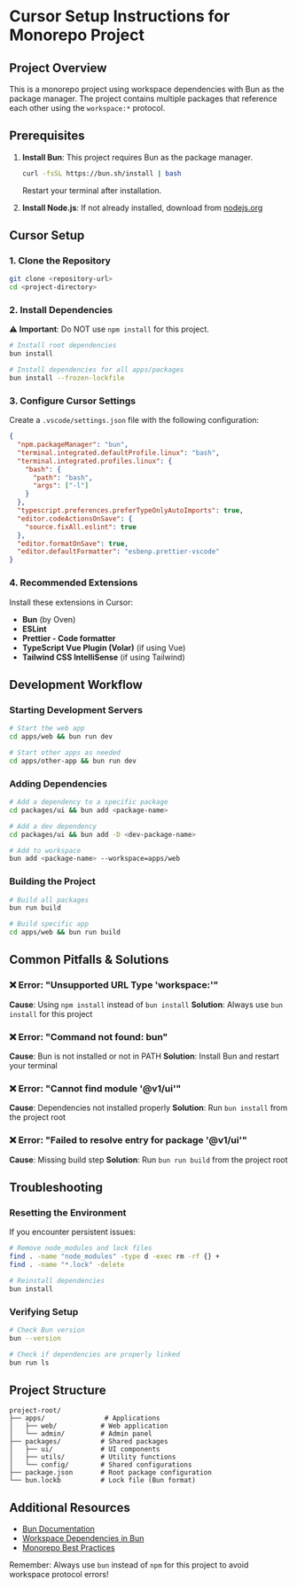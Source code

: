 # Cursor Setup Instructions for Monorepo Project

## Project Overview
This is a monorepo project using workspace dependencies with Bun as the package manager. The project contains multiple packages that reference each other using the `workspace:*` protocol.

## Prerequisites
1. **Install Bun**: This project requires Bun as the package manager.
   ```bash
   curl -fsSL https://bun.sh/install | bash
   ```
   Restart your terminal after installation.

2. **Install Node.js**: If not already installed, download from [nodejs.org](https://nodejs.org/)

## Cursor Setup

### 1. Clone the Repository
```bash
git clone <repository-url>
cd <project-directory>
```

### 2. Install Dependencies
⚠️ **Important**: Do NOT use `npm install` for this project.

```bash
# Install root dependencies
bun install

# Install dependencies for all apps/packages
bun install --frozen-lockfile
```

### 3. Configure Cursor Settings

Create a `.vscode/settings.json` file with the following configuration:

```json
{
  "npm.packageManager": "bun",
  "terminal.integrated.defaultProfile.linux": "bash",
  "terminal.integrated.profiles.linux": {
    "bash": {
      "path": "bash",
      "args": ["-l"]
    }
  },
  "typescript.preferences.preferTypeOnlyAutoImports": true,
  "editor.codeActionsOnSave": {
    "source.fixAll.eslint": true
  },
  "editor.formatOnSave": true,
  "editor.defaultFormatter": "esbenp.prettier-vscode"
}
```

### 4. Recommended Extensions
Install these extensions in Cursor:
- **Bun** (by Oven)
- **ESLint**
- **Prettier - Code formatter**
- **TypeScript Vue Plugin (Volar)** (if using Vue)
- **Tailwind CSS IntelliSense** (if using Tailwind)

## Development Workflow

### Starting Development Servers
```bash
# Start the web app
cd apps/web && bun run dev

# Start other apps as needed
cd apps/other-app && bun run dev
```

### Adding Dependencies
```bash
# Add a dependency to a specific package
cd packages/ui && bun add <package-name>

# Add a dev dependency
cd packages/ui && bun add -D <dev-package-name>

# Add to workspace
bun add <package-name> --workspace=apps/web
```

### Building the Project
```bash
# Build all packages
bun run build

# Build specific app
cd apps/web && bun run build
```

## Common Pitfalls & Solutions

### ❌ Error: "Unsupported URL Type 'workspace:'"
**Cause**: Using `npm install` instead of `bun install`
**Solution**: Always use `bun install` for this project

### ❌ Error: "Command not found: bun"
**Cause**: Bun is not installed or not in PATH
**Solution**: Install Bun and restart your terminal

### ❌ Error: "Cannot find module '@v1/ui'"
**Cause**: Dependencies not installed properly
**Solution**: Run `bun install` from the project root

### ❌ Error: "Failed to resolve entry for package '@v1/ui'"
**Cause**: Missing build step
**Solution**: Run `bun run build` from the project root

## Troubleshooting

### Resetting the Environment
If you encounter persistent issues:

```bash
# Remove node_modules and lock files
find . -name "node_modules" -type d -exec rm -rf {} +
find . -name "*.lock" -delete

# Reinstall dependencies
bun install
```

### Verifying Setup
```bash
# Check Bun version
bun --version

# Check if dependencies are properly linked
bun run ls
```

## Project Structure
```
project-root/
├── apps/               # Applications
│   ├── web/           # Web application
│   └── admin/         # Admin panel
├── packages/          # Shared packages
│   ├── ui/            # UI components
│   ├── utils/         # Utility functions
│   └── config/        # Shared configurations
├── package.json       # Root package configuration
└── bun.lockb          # Lock file (Bun format)
```

## Additional Resources
- [Bun Documentation](https://bun.sh/docs)
- [Workspace Dependencies in Bun](https://bun.sh/docs/cli/install#workspace-dependencies)
- [Monorepo Best Practices](https://bun.sh/guides/ecosystem/monorepo)

Remember: Always use `bun` instead of `npm` for this project to avoid workspace protocol errors!
